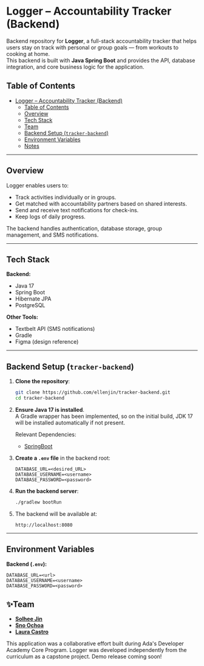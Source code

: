# Logger – Accountability Tracker (Backend)

Backend repository for **Logger**, a full-stack accountability tracker that helps users stay on track with personal or group goals — from workouts to cooking at home.  
This backend is built with **Java Spring Boot** and provides the API, database integration, and core business logic for the application.

## Table of Contents
- [Logger – Accountability Tracker (Backend)](#logger--accountability-tracker-backend)
  - [Table of Contents](#table-of-contents)
  - [Overview](#overview)
  - [Tech Stack](#tech-stack)
  - [Team](#team)
  - [Backend Setup (`tracker-backend`)](#backend-setup-tracker-backend)
  - [Environment Variables](#environment-variables)
  - [Notes](#notes)

---

## Overview
Logger enables users to:
- Track activities individually or in groups.
- Get matched with accountability partners based on shared interests.
- Send and receive text notifications for check-ins.
- Keep logs of daily progress.

The backend handles authentication, database storage, group management, and SMS notifications.

---

## Tech Stack
**Backend:**
- Java 17
- Spring Boot
- Hibernate JPA
- PostgreSQL

**Other Tools:**
- Textbelt API (SMS notifications)
- Gradle
- Figma (design reference)

---

## Backend Setup (`tracker-backend`)

1. **Clone the repository**:
   ```bash
   git clone https://github.com/ellenjin/tracker-backend.git
   cd tracker-backend
   ```

2. **Ensure Java 17 is installed**.  
A Gradle wrapper has been implemented, so on the initial build, JDK 17 will be installed automatically if not present.

    Relevant Dependencies:
   - [SpringBoot](https://spring.io/why-spring)


3. **Create a `.env` file** in the backend root:
   ```
   DATABASE_URL=<desired_URL>
   DATABASE_USERNAME=<username>
   DATABASE_PASSWORD=<password>
   ```

4. **Run the backend server**:
   ```bash
   ./gradlew bootRun
   ```

5. The backend will be available at:
   ```
   http://localhost:8080
   ```

---

## Environment Variables
**Backend (`.env`):**
```
DATABASE_URL=<url>
DATABASE_USERNAME=<username>
DATABASE_PASSWORD=<password>
```

## ✨Team

- [**Solhee Jin**](https://github.com/ellenjin)
- [**Sno Ochoa**](https://github.com/ra-choa)
- [**Laura Castro**](https://github.com/lauracastrotech)

This application was a collaborative effort built during Ada's Developer Academy Core Program. Logger was developed independently from the curriculum as a capstone project. Demo release coming soon!






